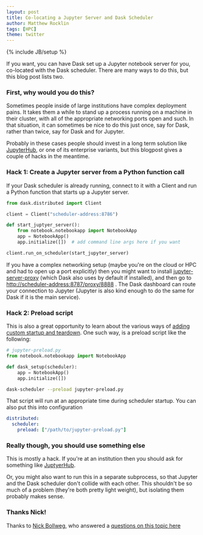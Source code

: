```yaml
---
layout: post
title: Co-locating a Jupyter Server and Dask Scheduler
author: Matthew Rocklin
tags: [HPC]
theme: twitter
---
```


{% include JB/setup %}

If you want, you can have Dask set up a Jupyter notebook server for you,
co-located with the Dask scheduler. There are many ways to do this, but this
blog post lists two.

### First, why would you do this?

Sometimes people inside of large institutions have complex deployment pains.
It takes them a while to stand up a process running on a machine in their
cluster, with all of the appropriate networking ports open and such.
In that situation, it can sometimes be nice to do this just once, say for Dask,
rather than twice, say for Dask and for Jupyter.

Probably in these cases people should invest in a long term solution like
[JupyterHub](https://jupyter.org/hub),
or one of its enterprise variants,
but this blogpost gives a couple of hacks in the meantime.

### Hack 1: Create a Jupyter server from a Python function call

If your Dask scheduler is already running, connect to it with a Client and run
a Python function that starts up a Jupyter server.

```python
from dask.distributed import Client

client = Client("scheduler-address:8786")

def start_juptyer_server():
    from notebook.notebookapp import NotebookApp
    app = NotebookApp()
    app.initialize([])  # add command line args here if you want

client.run_on_scheduler(start_jupyter_server)
```

If you have a complex networking setup (maybe you're on the cloud or HPC and
had to open up a port explicitly) then you might want to install
[jupyter-server-proxy](https://jupyter-server-proxy.readthedocs.io/en/latest/)
(which Dask also uses by default if installed), and then go to
[http://scheduler-address:8787/proxy/8888](https://example.com) . The Dask dashboard can route your
connection to Jupyter (Jupyter is also kind enough to do the same for Dask if
it is the main service).

### Hack 2: Preload script

This is also a great opportunity to learn about the various ways of [adding
custom startup and teardown](https://docs.dask.org/en/latest/setup/custom-startup.html).
One such way, is a preload script like the following:

```python
# jupyter-preload.py
from notebook.notebookapp import NotebookApp

def dask_setup(scheduler):
    app = NotebookApp()
    app.initialize([])
```

```bash
dask-scheduler --preload jupyter-preload.py
```

That script will run at an appropriate time during scheduler startup. You can
also put this into configuration

```yaml
distributed:
  scheduler:
    preload: ["/path/to/jupyter-preload.py"]
```

### Really though, you should use something else

This is mostly a hack. If you're at an institution then you should ask for
something like [JuptyerHub](https://jupyter.org/hub).

Or, you might also want to run this in a separate subprocess, so that Jupyter
and the Dask scheduler don't collide with each other. This shouldn't be so
much of a problem (they're both pretty light weight), but isolating them
probably makes sense.

### Thanks Nick!

Thanks to [Nick Bollweg](https://github.com/bollwyvl), who answered a [questions on this topic here](https://github.com/jupyter/notebook/issues/4873)
